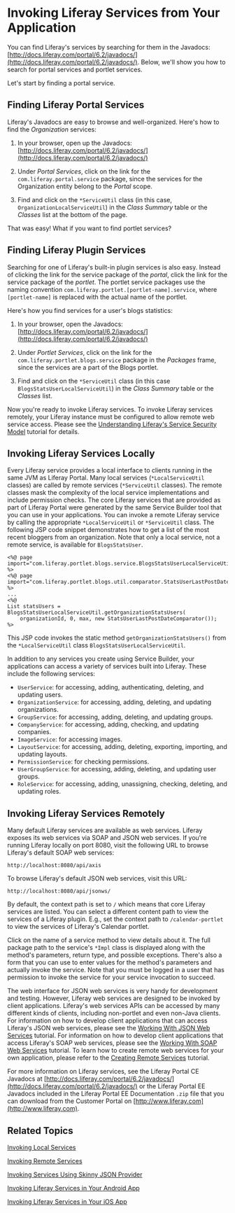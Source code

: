 # Invoking Liferay Services from Your Application [](id=invoking-liferay-services-from-your-application)

You can find Liferay's services by searching for them in the Javadocs:
[http://docs.liferay.com/portal/6.2/javadocs/](http://docs.liferay.com/portal/6.2/javadocs/).
Below, we'll show you how to search for portal services and portlet services.

Let's start by finding a portal service. 

## Finding Liferay Portal Services [](id=finding-liferay-portal-services)

Liferay's Javadocs are easy to browse and well-organized. Here's how to find the
*Organization* services: 

1. In your browser, open up the Javadocs:
   [http://docs.liferay.com/portal/6.2/javadocs/](http://docs.liferay.com/portal/6.2/javadocs/) 

2. Under *Portal Services*, click on the link for the
   `com.liferay.portal.service` package, since the services for the Organization
   entity belong to the *Portal* scope. 

3. Find and click on the `*ServiceUtil` class (in this case,
   `OrganizationLocalServiceUtil`) in the *Class Summary* table or the
   *Classes* list at the bottom of the page. 

That was easy! What if you want to find portlet services? 

## Finding Liferay Plugin Services [](id=finding-liferay-plugin-services)

Searching for one of Liferay's built-in plugin services is also easy. Instead of
clicking the link for the service package of the *portal*, click the link for
the service package of the *portlet*. The portlet service packages use the
naming convention `com.liferay.portlet.[portlet-name].service`, where
`[portlet-name]` is replaced with the actual name of the portlet. 

Here's how you find services for a user's blogs statistics:

1. In your browser, open the Javadocs:
   [http://docs.liferay.com/portal/6.2/javadocs/](http://docs.liferay.com/portal/6.2/javadocs/)

2. Under *Portlet Services*, click on the link for the
   `com.liferay.portlet.blogs.service` package in the *Packages* frame, since
   the services are a part of the Blogs portlet. 

3. Find and click on the `*ServiceUtil` class (in this case
   `BlogsStatsUserLocalServiceUtil`) in the *Class Summary* table or the
   *Classes* list. 

Now you're ready to invoke Liferay services. To invoke Liferay services
remotely, your Liferay instance must be configured to allow remote web service
access. Please see the
[Understanding Liferay's Service Security Model](https://dev.liferay.com/develop/tutorials/-/knowledge_base/6-2/understanding-liferays-service-security-model) 
tutorial for details.

## Invoking Liferay Services Locally [](id=invoking-liferay-services-locally)

Every Liferay service provides a local interface to clients running in the same
JVM as Liferay Portal. Many local services (`*LocalServiceUtil` classes) are
called by remote services (`*ServiceUtil` classes). The remote classes mask the
complexity of the local service implementations and include permission checks.
The core Liferay services that are provided as part of Liferay Portal were
generated by the same Service Builder tool that you can use in your
applications. You can invoke a remote Liferay service by calling the appropriate
`*LocalServiceUtil` or `*ServiceUtil` class. The following JSP code snippet
demonstrates how to get a list of the most recent bloggers from an organization.
Note that only a local service, not a remote service, is available for
`BlogsStatsUser`.

    <%@ page import="com.liferay.portlet.blogs.service.BlogsStatsUserLocalServiceUtil" %>
    <%@ page import="com.liferay.portlet.blogs.util.comparator.StatsUserLastPostDateComparator" %>
    ...
    <%@
    List statsUsers = BlogsStatsUserLocalServiceUtil.getOrganizationStatsUsers(
        organizationId, 0, max, new StatsUserLastPostDateComparator());
    %>

This JSP code invokes the static method `getOrganizationStatsUsers()` from the
`*LocalServiceUtil` class `BlogsStatsUserLocalServiceUtil`. 

In addition to any services you create using Service Builder, your applications
can access a variety of services built into Liferay. These include the following
services:

- `UserService`: for accessing, adding, authenticating, deleting, and updating
  users. 
- `OrganizationService`: for accessing, adding, deleting, and updating
  organizations. 
- `GroupService`: for accessing, adding, deleting, and updating groups.
- `CompanyService`: for accessing, adding, checking, and updating companies.
- `ImageService`: for accessing images.
- `LayoutService`: for accessing, adding, deleting, exporting, importing, and
  updating layouts. 
- `PermissionService`: for checking permissions.
- `UserGroupService`: for accessing, adding, deleting, and updating user
  groups. 
- `RoleService`: for accessing, adding, unassigning, checking, deleting, and
  updating roles. 

## Invoking Liferay Services Remotely [](id=invoking-liferay-services-remotely)

Many default Liferay services are available as web services. Liferay exposes its
web services via SOAP and JSON web services. If you're running Liferay locally
on port 8080, visit the following URL to browse Liferay's default SOAP web
services:

    http://localhost:8080/api/axis

To browse Liferay's default JSON web services, visit this URL:

    http://localhost:8080/api/jsonws/

By default, the context path is set to `/` which means that core Liferay
services are listed. You can select a different content path to view the
services of a Liferay plugin. E.g., set the context path to `/calendar-portlet`
to view the services of Liferay's Calendar portlet.

Click on the name of a service method to view details about it. The full package
path to the service's `*Impl` class is displayed along with the method's
parameters, return type, and possible exceptions. There's also a form that you
can use to enter values for the method's parameters and actually invoke the
service. Note that you must be logged in a user that has permission to invoke
the service for your service invocation to succeed.

The web interface for JSON web services is very handy for development and
testing. However, Liferay web services are designed to be invoked by client
applications. Liferay's web services APIs can be accessed by many different
kinds of clients, including non-portlet and even non-Java clients. For
information on how to develop client applications that can access Liferay's JSON
web services, please see the
[Working With JSON Web Services](https://dev.liferay.com/develop/tutorials/-/knowledge_base/6-2/working-with-json-web-services)
tutorial. For information on how to develop
client applications that access Liferay's SOAP web services, please see the [Working With SOAP Web Services](https://dev.liferay.com/develop/tutorials/-/knowledge_base/6-2/working-with-soap-web-services)
tutorial. To learn how to create remote web services for your own application,
please refer to the
[Creating Remote Services](https://dev.liferay.com/develop/tutorials/-/knowledge_base/6-2/creating-remote-services)
tutorial. 

For more information on Liferay services, see the Liferay Portal CE Javadocs at
[http://docs.liferay.com/portal/6.2/javadocs/](http://docs.liferay.com/portal/6.2/javadocs/)
or the Liferay Portal EE Javadocs included in the Liferay Portal EE
Documentation `.zip` file that you can download from the Customer Portal on
[http://www.liferay.com](http://www.liferay.com). 

## Related Topics [](id=related-topics)

[Invoking Local Services](develop/tutorials/-/knowledge_base/6-2/invoking-local-services)

[Invoking Remote Services](develop/tutorials/-/knowledge_base/6-2/invoking-remote-services)

[Invoking Services Using Skinny JSON Provider](develop/tutorials/-/knowledge_base/6-2/invoking-services-using-skinny-json-provider)

[Invoking Liferay Services in Your Android App](develop/tutorials/-/knowledge_base/6-2/invoking-liferay-services-in-your-android-app)

[Invoking Liferay Services in Your iOS App](develop/tutorials/-/knowledge_base/6-2/invoking-liferay-services-in-your-ios-app)

